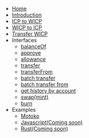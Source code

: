 - [Home](./README.md)
- [Introduction](./pages/user_guide/introduction.md)
- [ICP to WICP](./pages/user_guide/icp_to_wicp.md)
- [WICP to ICP](./pages/user_guide/wicp_to_icp.md)
- [Transfer WICP](./pages/user_guide/transfer.md)
- Interfaces
  - [balanceOf](./pages/interfaces/balanceOf.md)
  - [approve](./pages/interfaces/approve.md)
  - [allowance](./pages/interfaces/allowance.md)
  - [transfer](./pages/interfaces/transfer.md)
  - [transferFrom](./pages/interfaces/transferFrom.md)
  - [batch transfer](./pages/interfaces/batch_transfer.md)
  - [batch transfer from](./pages/interfaces/batch_transfer_from.md)
  - [get history by account](./pages/interfaces/get_history_by_account.md)
  - [swap(mint)](./pages/interfaces/swap.md)
  - [burn](./pages/interfaces/burn.md)
- Examples
  - [Motoko](./pages/examples/motoko.md)
  - [Javascript(Coming soon)](./pages/examples/javascript.md)
  - [Rust(Coming soon)](./pages/examples/rust.md)